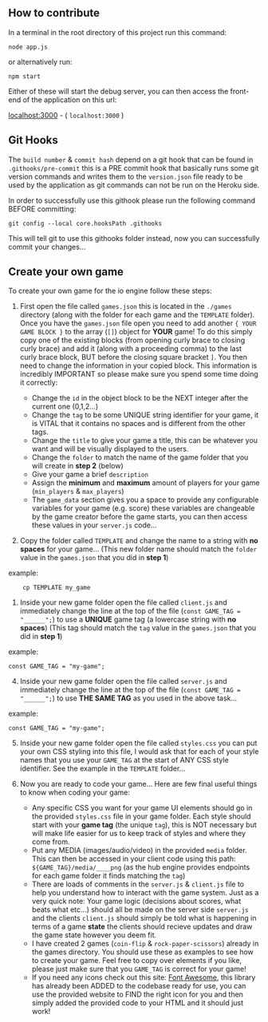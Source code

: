 ## How to contribute

In a terminal in the root directory of this project run this command:

```
node app.js
```

or alternatively run:

```
npm start
```

Either of these will start the debug server, you can then access the front-end of the application on this url:

[localhost:3000](localhost:3000) - ( `localhost:3000` )

## Git Hooks

The `build number` & `commit hash` depend on a git hook that can be found in `.githooks/pre-commit` this is a PRE commit hook that basically runs some git version commands and writes them to the `version.json` file ready to be used by the application as git commands can not be run on the Heroku side.

In order to successfully use this githook please run the following command BEFORE committing:

```
git config --local core.hooksPath .githooks
```

This will tell git to use this githooks folder instead, now you can successfully commit your changes...


## Create your own game

To create your own game for the io engine follow these steps:

1. First open the file called `games.json` this is located in the `./games` directory (along with the folder for each game and the `TEMPLATE` folder). Once you have the `games.json` file open you need to add another `{ YOUR GAME BLOCK }` to the array (`[]`) object for **YOUR** game! To do this simply copy one of the existing blocks (from opening curly brace to closing curly brace) and add it (along with a proceeding comma) to the last curly brace block, BUT before the closing square bracket `]`.
You then need to change the information in your copied block. This information is incredibly IMPORTANT so please make sure you spend some time doing it correctly:

   * Change the `id` in the object block to be the NEXT integer after the current one (0,1,2...)
   * Change the `tag` to be some UNIQUE string identifier for your game, it is VITAL that it contains no spaces and is different from the other tags.
   * Change the `title` to give your game a title, this can be whatever you want and will be visually displayed to the users.
   * Change the `folder` to match the name of the game folder that you will create in **step 2** (below)
   * Give your game a brief `description`
   * Assign the **minimum** and **maximum** amount of players for your game (`min_players` & `max_players`)
   * The `game_data` section gives you a space to provide any configurable variables for your game (e.g. score) these variables are changeable by the game creator before the game starts, you can then access these values in your `server.js` code...

2. Copy the folder called `TEMPLATE` and change the name to a string with **no spaces** for your game... (This new folder name should match the `folder` value in the `games.json` that you did in **step 1**)

example:
```
    cp TEMPLATE my_game
```

1. Inside your new game folder open the file called `client.js` and immediately change the line at the top of the file (`const GAME_TAG = "______";`) to use a **UNIQUE** game tag (a lowercase string with **no spaces**) (This tag should match the `tag` value in the `games.json` that you did in **step 1**) 

example:
```
const GAME_TAG = "my-game";
```

4. Inside your new game folder open the file called `server.js` and immediately change the line at the top of the file (`const GAME_TAG = "______";`) to use **THE SAME TAG** as you used in the above task...

example:
```
const GAME_TAG = "my-game";
```

5. Inside your new game folder open the file called `styles.css` you can put your own CSS styling into this file, I would ask that for each of your style names that you use your `GAME_TAG` at the start of ANY CSS style identifier. See the example in the `TEMPLATE` folder...

5. Now you are ready to code your game...
Here are few final useful things to know when coding your game:

   * Any specific CSS you want for your game UI elements should go in the provided `styles.css` file in your game folder. Each style should start with your **game tag** (the unique `tag`), this is NOT necessary but will make life easier for us to keep track of styles and where they come from.
   * Put any MEDIA (images/audio/video) in the provided `media` folder. This can then be accessed in your client code using this path: `${GAME_TAG}/media/____png` (as the hub engine provides endpoints for each game folder it finds matching the `tag`)
   * There are loads of comments in the `server.js` & `client.js` file to help you understand how to interact with the game system. Just as a very quick note: Your game logic (decisions about scores, what beats what etc...) should all be made on the server side `server.js` and the clients `client.js` should simply be told what is happening in terms of a game **state** the clients should recieve updates and draw the game state however you deem fit.
   * I have created 2 games (`coin-flip` & `rock-paper-scissors`) already in the games directory. You should use these as examples to see how to create your game. Feel free to copy over elements if you like, please just make sure that you `GAME_TAG` is correct for your game!
   * If you need any icons check out this site: [Font Awesome](https://fontawesome.com/v4.7/icons/), this library has already been ADDED to the codebase ready for use, you can use the provided website to FIND the right icon for you and then simply added the provided code to your HTML and it should just work!
